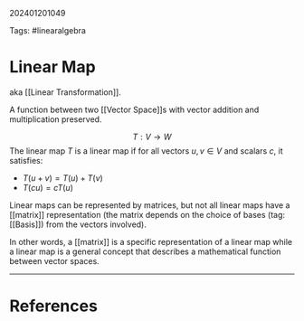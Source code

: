 202401201049

Tags: #linearalgebra 

# Linear Map
aka [[Linear Transformation]].

A function between two [[Vector Space]]s with vector addition and multiplication preserved.

$$
T: V \rightarrow W
$$
The linear map $T$ is a linear map if for all vectors $u, v \in V$ and scalars $c$, it satisfies:
- $T(u + v) = T(u) + T(v)$
- $T(cu) = cT(u)$

Linear maps can be represented by matrices, but not all linear maps have a [[matrix]] representation (the matrix depends on the choice of bases (tag: [[Basis]]) from the vectors involved).

In other words, a [[matrix]] is a specific representation of a linear map while a linear map is a general concept that describes a mathematical function between vector spaces.

---
# References
